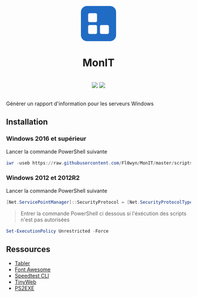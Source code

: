 <div align="center">
	<img src="src/assets/logo.svg" width="96"/>
	<h1>MonIT</h1>
	<br/>
	<img src="https://img.shields.io/badge/version-1.4-informational.svg?style=for-the-badge" />
	<img src="https://img.shields.io/badge/statut-stable-success.svg?style=for-the-badge" />
	<br/><br/>
</div>

Génèrer un rapport d'information pour les serveurs Windows

## Installation

### Windows 2016 et supérieur

Lancer la commande PowerShell suivante

```powershell
iwr -useb https://raw.githubusercontent.com/Fl0wyn/MonIT/master/scripts/install.ps1 | iex
```

### Windows 2012 et 2012R2

Lancer la commande PowerShell suivante

```powershell
[Net.ServicePointManager]::SecurityProtocol = [Net.SecurityProtocolType]::Tls12 ; iwr -useb https://raw.githubusercontent.com/Fl0wyn/MonIT/master/scripts/install.ps1 | iex
```

> Entrer la commande PowerShell ci dessous si l'éxécution des scripts n'est pas autorisées

```powershell
Set-ExecutionPolicy Unrestricted -Force
```

## Ressources

- [Tabler](https://tabler.io/)
- [Font Awesome](https://fontawesome.com)
- [Speedtest CLI](https://www.speedtest.net/fr/apps/cli)
- [TinyWeb](https://www.ritlabs.com/en/products/tinyweb/)
- [PS2EXE ](https://github.com/MScholtes/PS2EXE)
